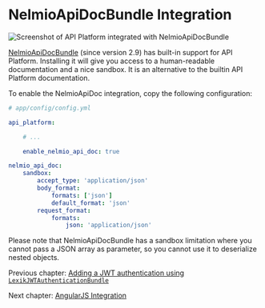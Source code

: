 # NelmioApiDocBundle Integration

![Screenshot of API Platform integrated with NelmioApiDocBundle](images/NelmioApiDocBundle.png)

[NelmioApiDocBundle](https://github.com/nelmio/NelmioApiDocBundle) (since version 2.9) has built-in support for API Platform.
Installing it will give you access to a human-readable documentation and a nice sandbox. It is an alternative to the builtin
API Platform documentation.

To enable the NelmioApiDoc integration, copy the following configuration:

```yaml
# app/config/config.yml

api_platform:

    # ...

    enable_nelmio_api_doc: true

nelmio_api_doc:
    sandbox:
        accept_type: 'application/json'
        body_format:
            formats: ['json']
            default_format: 'json'
        request_format:
            formats:
                json: 'application/json'
```

Please note that NelmioApiDocBundle has a sandbox limitation where you cannot pass a JSON array as parameter, so you cannot
use it to deserialize nested objects.

Previous chapter: [Adding a JWT authentication using `LexikJWTAuthenticationBundle`](jwt.md)

Next chapter: [AngularJS Integration](angularjs-integration.md)
